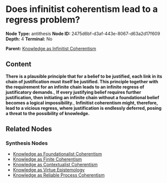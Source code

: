 # Does infinitist coherentism lead to a regress problem?

**Node Type:** antithesis
**Node ID:** 2475d6bf-d3af-443e-8067-d63a2d17f609
**Depth:** 4
**Terminal:** No

**Parent:** [Knowledge as Infinitist Coherentism](knowledge-as-infinitist-coherentism-synthesis-4de02165-7d0a-471e-81e6-f0aae7a09378.md)

## Content

**There is a plausible principle that for a belief to be justified, each link in its chain of justification must itself be justified. This principle together with the requirement for an infinite chain leads to an infinite regress of justificatory demands.**, **If every justifying belief requires further justification, then initiating an infinite chain without a foundational belief becomes a logical impossibility.**, **Infinitist coherentism might, therefore, lead to a vicious regress, where justification is endlessly deferred, posing a threat to the possibility of knowledge.**

## Related Nodes

### Synthesis Nodes

- [Knowledge as Foundationalist Coherentism](knowledge-as-foundationalist-coherentism-synthesis-047b72fe-8bb6-44c9-b207-3c3c4975a81d.md)
- [Knowledge as Finite Coherentism](knowledge-as-finite-coherentism-synthesis-96ec3b54-1040-4a51-a4d3-7497b61e4f12.md)
- [Knowledge as Contextualist Coherentism](knowledge-as-contextualist-coherentism-synthesis-68a1d58d-eb75-4406-b0c8-308eedacf96e.md)
- [Knowledge as Virtue Epistemology](knowledge-as-virtue-epistemology-synthesis-5cac657b-df6d-45c3-868d-263ece093e95.md)
- [Knowledge as Reliable Process Coherentism](knowledge-as-reliable-process-coherentism-synthesis-a5b989f8-eae7-490d-a539-549e83d74c2a.md)
